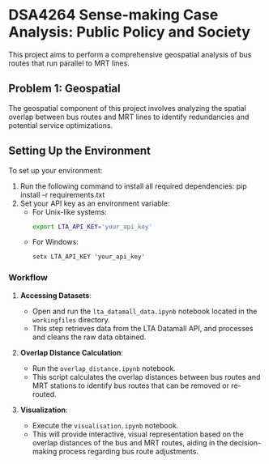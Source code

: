 # DSA4264 Sense-making Case Analysis: Public Policy and Society

This project aims to perform a comprehensive geospatial analysis of bus routes that run parallel to MRT lines.

## Problem 1: Geospatial

The geospatial component of this project involves analyzing the spatial overlap between bus routes and MRT lines to identify redundancies and potential service optimizations.

## Setting Up the Environment

To set up your environment:

1. Run the following command to install all required dependencies:
   pip install -r requirements.txt
2. Set your API key as an environment variable:
   - For Unix-like systems:
     ```bash
     export LTA_API_KEY='your_api_key'
     ```
   - For Windows:
     ```cmd
     setx LTA_API_KEY 'your_api_key'
     ```

### Workflow

1. **Accessing Datasets**:
   - Open and run the `lta_datamall_data.ipynb` notebook located in the `workingfiles` directory.
   - This step retrieves data from the LTA Datamall API, and processes and cleans the raw data obtained.

2. **Overlap Distance Calculation**:
   - Run the `overlap_distance.ipynb` notebook.
   - This script calculates the overlap distances between bus routes and MRT stations to identify bus routes that can be removed or re-routed.

3. **Visualization**:
   - Execute the `visualisation.ipynb` notebook.
   - This will provide interactive, visual representation based on the overlap distances of the bus and MRT routes, aiding in the decision-making process regarding bus route adjustments.

